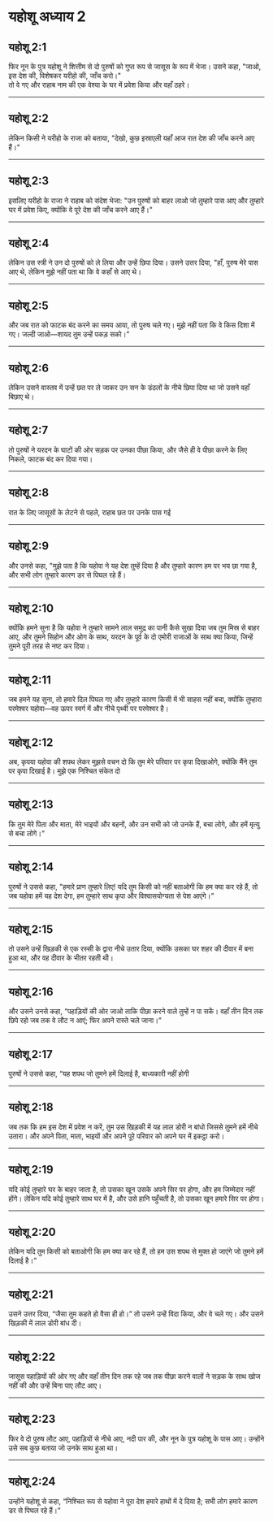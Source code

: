 # यहोशू अध्याय 2

## यहोशू 2:1

फिर नून के पुत्र यहोशू ने शित्तीम से दो पुरुषों को गुप्त रूप से जासूस के रूप में भेजा। उसने कहा, "जाओ, इस देश की, विशेषकर यरीहो की, जाँच करो।"  
तो वे गए और राहाब नाम की एक वेश्या के घर में प्रवेश किया और वहाँ ठहरे।

---

## यहोशू 2:2

लेकिन किसी ने यरीहो के राजा को बताया, "देखो, कुछ इस्राएली यहाँ आज रात देश की जाँच करने आए हैं।"

---

## यहोशू 2:3

इसलिए यरीहो के राजा ने राहाब को संदेश भेजा: "उन पुरुषों को बाहर लाओ जो तुम्हारे पास आए और तुम्हारे घर में प्रवेश किए, क्योंकि वे पूरे देश की जाँच करने आए हैं।"

---

## यहोशू 2:4

लेकिन उस स्त्री ने उन दो पुरुषों को ले लिया और उन्हें छिपा दिया। उसने उत्तर दिया, "हाँ, पुरुष मेरे पास आए थे, लेकिन मुझे नहीं पता था कि वे कहाँ से आए थे।

---

## यहोशू 2:5

और जब रात को फाटक बंद करने का समय आया, तो पुरुष चले गए। मुझे नहीं पता कि वे किस दिशा में गए। जल्दी जाओ—शायद तुम उन्हें पकड़ सको।”

---

## यहोशू 2:6

लेकिन उसने वास्तव में उन्हें छत पर ले जाकर उन सन के डंठलों के नीचे छिपा दिया था जो उसने वहाँ बिछाए थे।

---

## यहोशू 2:7

तो पुरुषों ने यरदन के घाटों की ओर सड़क पर उनका पीछा किया, और जैसे ही वे पीछा करने के लिए निकले, फाटक बंद कर दिया गया।

---

## यहोशू 2:8

रात के लिए जासूसों के लेटने से पहले, राहाब छत पर उनके पास गई

---

## यहोशू 2:9

और उनसे कहा, "मुझे पता है कि यहोवा ने यह देश तुम्हें दिया है और तुम्हारे कारण हम पर भय छा गया है, और सभी लोग तुम्हारे कारण डर से पिघल रहे हैं।

---

## यहोशू 2:10

क्योंकि हमने सुना है कि यहोवा ने तुम्हारे सामने लाल समुद्र का पानी कैसे सुखा दिया जब तुम मिस्र से बाहर आए, और तुमने सिहोन और ओग के साथ, यरदन के पूर्व के दो एमोरी राजाओं के साथ क्या किया, जिन्हें तुमने पूरी तरह से नष्ट कर दिया।

---

## यहोशू 2:11

जब हमने यह सुना, तो हमारे दिल पिघल गए और तुम्हारे कारण किसी में भी साहस नहीं बचा, क्योंकि तुम्हारा परमेश्वर यहोवा—वह ऊपर स्वर्ग में और नीचे पृथ्वी पर परमेश्वर है।

---

## यहोशू 2:12

अब, कृपया यहोवा की शपथ लेकर मुझसे वचन दो कि तुम मेरे परिवार पर कृपा दिखाओगे, क्योंकि मैंने तुम पर कृपा दिखाई है। मुझे एक निश्चित संकेत दो

---

## यहोशू 2:13

कि तुम मेरे पिता और माता, मेरे भाइयों और बहनों, और उन सभी को जो उनके हैं, बचा लोगे, और हमें मृत्यु से बचा लोगे।”

---

## यहोशू 2:14

पुरुषों ने उससे कहा, "हमारे प्राण तुम्हारे लिए! यदि तुम किसी को नहीं बताओगी कि हम क्या कर रहे हैं, तो जब यहोवा हमें यह देश देगा, हम तुम्हारे साथ कृपा और विश्वासयोग्यता से पेश आएंगे।”

---

## यहोशू 2:15

तो उसने उन्हें खिड़की से एक रस्सी के द्वारा नीचे उतार दिया, क्योंकि उसका घर शहर की दीवार में बना हुआ था, और वह दीवार के भीतर रहती थी।

---

## यहोशू 2:16

और उसने उनसे कहा, “पहाड़ियों की ओर जाओ ताकि पीछा करने वाले तुम्हें न पा सकें। वहाँ तीन दिन तक छिपे रहो जब तक वे लौट न आएं; फिर अपने रास्ते चले जाना।”

---

## यहोशू 2:17

पुरुषों ने उससे कहा, “यह शपथ जो तुमने हमें दिलाई है, बाध्यकारी नहीं होगी

---

## यहोशू 2:18

जब तक कि हम इस देश में प्रवेश न करें, तुम उस खिड़की में यह लाल डोरी न बांधो जिससे तुमने हमें नीचे उतारा। और अपने पिता, माता, भाइयों और अपने पूरे परिवार को अपने घर में इकट्ठा करो।

---

## यहोशू 2:19

यदि कोई तुम्हारे घर के बाहर जाता है, तो उसका खून उसके अपने सिर पर होगा, और हम जिम्मेदार नहीं होंगे। लेकिन यदि कोई तुम्हारे साथ घर में है, और उसे हानि पहुँचती है, तो उसका खून हमारे सिर पर होगा।

---

## यहोशू 2:20

लेकिन यदि तुम किसी को बताओगी कि हम क्या कर रहे हैं, तो हम उस शपथ से मुक्त हो जाएंगे जो तुमने हमें दिलाई है।”

---

## यहोशू 2:21

उसने उत्तर दिया, “जैसा तुम कहते हो वैसा ही हो।” तो उसने उन्हें विदा किया, और वे चले गए। और उसने खिड़की में लाल डोरी बांध दी।

---

## यहोशू 2:22

जासूस पहाड़ियों की ओर गए और वहाँ तीन दिन तक रहे जब तक पीछा करने वालों ने सड़क के साथ खोज नहीं की और उन्हें बिना पाए लौट आए।

---

## यहोशू 2:23

फिर वे दो पुरुष लौट आए, पहाड़ियों से नीचे आए, नदी पार की, और नून के पुत्र यहोशू के पास आए। उन्होंने उसे सब कुछ बताया जो उनके साथ हुआ था।

---

## यहोशू 2:24

उन्होंने यहोशू से कहा, “निश्चित रूप से यहोवा ने पूरा देश हमारे हाथों में दे दिया है; सभी लोग हमारे कारण डर से पिघल रहे हैं।”
